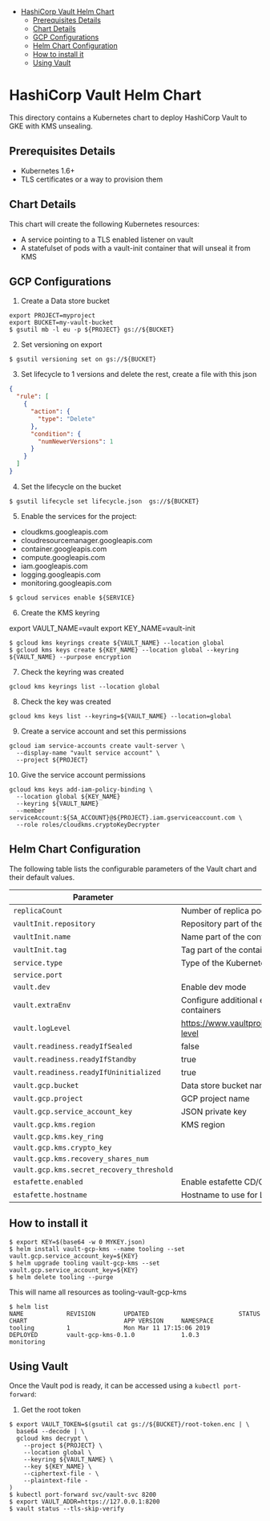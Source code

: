 - [HashiCorp Vault Helm Chart](#hashicorp-vault-helm-chart)
  - [Prerequisites Details](#prerequisites-details)
  - [Chart Details](#chart-details)
  - [GCP Configurations](#gcp-configurations)
  - [Helm Chart Configuration](#helm-chart-configuration)
  - [How to install it](#how-to-install-it)
  - [Using Vault](#using-vault)
  
# HashiCorp Vault Helm Chart

This directory contains a Kubernetes chart to deploy HashiCorp Vault to GKE with KMS unsealing.

## Prerequisites Details

* Kubernetes 1.6+
* TLS certificates or a way to provision them 

## Chart Details

This chart will create the following Kubernetes resources:
* A service pointing to a TLS enabled listener on vault
* A statefulset of pods with a vault-init container that will unseal it from KMS

## GCP Configurations
1. Create a Data store bucket
```console
export PROJECT=myproject
export BUCKET=my-vault-bucket
$ gsutil mb -l eu -p ${PROJECT} gs://${BUCKET}
```

2. Set versioning on 
export
```console
$ gsutil versioning set on gs://${BUCKET}
```

3. Set lifecycle to 1 versions and delete the rest, create a file with this json

```json
{
  "rule": [
    {
      "action": {
        "type": "Delete"
      },
      "condition": {
        "numNewerVersions": 1
      }
    }
  ]
}
```
4. Set the lifecycle on the bucket

```console
$ gsutil lifecycle set lifecycle.json  gs://${BUCKET}
```
5. Enable the services for the project:

* cloudkms.googleapis.com
* cloudresourcemanager.googleapis.com
* container.googleapis.com
* compute.googleapis.com
* iam.googleapis.com
* logging.googleapis.com
* monitoring.googleapis.com

```console
$ gcloud services enable ${SERVICE}
```

6. Create the KMS keyring

export VAULT_NAME=vault
export KEY_NAME=vault-init
```console
$ gcloud kms keyrings create ${VAULT_NAME} --location global
$ gcloud kms keys create ${KEY_NAME} --location global --keyring ${VAULT_NAME} --purpose encryption
```
7. Check the keyring was created

```console
gcloud kms keyrings list --location global
```
8. Check the key was created

```console
gcloud kms keys list --keyring=${VAULT_NAME} --location=global
```
9. Create a service account and set this permissions

```console 
gcloud iam service-accounts create vault-server \
  --display-name "vault service account" \
  --project ${PROJECT}
```

10. Give the service account permissions

```console
gcloud kms keys add-iam-policy-binding \
  --location global ${KEY_NAME}
  --keyring ${VAULT_NAME}
  --member serviceAccount:${SA_ACCOUNT}@${PROJECT}.iam.gserviceaccount.com \
  --role roles/cloudkms.cryptoKeyDecrypter
```

## Helm Chart Configuration

The following table lists the configurable parameters of the Vault chart and their default values.

| Parameter                                 | Description                                                         | Default             |
| ----------------------------------------- | ------------------------------------------------------------------- | ------------------- |
| `replicaCount`                            | Number of replica pods to run                                       | `3`                 |
| `vaultInit.repository`                    | Repository part of the container image URL                          | `sethvargo`         |
| `vaultInit.name`                          | Name part of the container image URL                                | `vault-init`        |
| `vaultInit.tag`                           | Tag part of the container image URL                                 | `1.0.0`             |
| `service.type`                            | Type of the Kubernetes service                                      | `ClusterIP`         |
| `service.port`                            |                                                                     | `8200`              |
| `vault.dev`                               | Enable dev mode                                                     | `true`              |
| `vault.extraEnv`                          | Configure additional environment variables for the Vault containers | `{}`                |
| `vault.logLevel`                          | https://www.vaultproject.io/docs/commands/server.html#log-level     | `info`              |
| `vault.readiness.readyIfSealed`           | false                                                               |                     |
| `vault.readiness.readyIfStandby`          | true                                                                |                     |
| `vault.readiness.readyIfUninitialized`    | true                                                                |                     |
| `vault.gcp.bucket`                        | Data store bucket name                                              | `vault-bucket`      |
| `vault.gcp.project`                       | GCP project name                                                    | `myproject`         |
| `vault.gcp.service_account_key`           | JSON private key                                                    |                     |
| `vault.gcp.kms.region`                    | KMS region                                                          | `global`            |
| `vault.gcp.kms.key_ring`                  |                                                                     | `vault`             |
| `vault.gcp.kms.crypto_key`                |                                                                     | `vault-init`        |
| `vault.gcp.kms.recovery_shares_num`       |                                                                     | `5`                 |
| `vault.gcp.kms.secret_recovery_threshold` |                                                                     | `3`                 |
| `estafette.enabled`                       | Enable estafette CD/CI support: https://estafette.io/usage/         | `false`             |
| `estafette.hostname`                      | Hostname to use for LetEncrypt and Cloudflare                       | `vault.example.com` |


## How to install it

```console
$ export KEY=$(base64 -w 0 MYKEY.json)
$ helm install vault-gcp-kms --name tooling --set vault.gcp.service_account_key=${KEY} 
$ helm upgrade tooling vault-gcp-kms --set vault.gcp.service_account_key=${KEY}
$ helm delete tooling --purge
```

This will name all resources as tooling-vault-gcp-kms

```console
$ helm list
NAME            REVISION        UPDATED                         STATUS          CHART                           APP VERSION     NAMESPACE    
tooling         1               Mon Mar 11 17:15:06 2019        DEPLOYED        vault-gcp-kms-0.1.0             1.0.3           monitoring
```
## Using Vault

Once the Vault pod is ready, it can be accessed using a `kubectl port-forward`:

1. Get the root token

```console
$ export VAULT_TOKEN=$(gsutil cat gs://${BUCKET}/root-token.enc | \
  base64 --decode | \
  gcloud kms decrypt \
    --project ${PROJECT} \
    --location global \
    --keyring ${VAULT_NAME} \
    --key ${KEY_NAME} \
    --ciphertext-file - \
    --plaintext-file - 
)
$ kubectl port-forward svc/vault-svc 8200
$ export VAULT_ADDR=https://127.0.0.1:8200
$ vault status --tls-skip-verify
```

